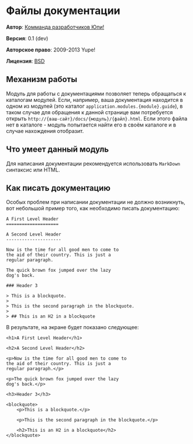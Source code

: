 # Файлы документации #

**Автор**: [Комманда разработчиков Юпи!](http://yupe.ru/feedback/index?from=docs)

**Версия**: 0.1 (dev)

**Авторское право**:  2009-2013 Yupe!

**Лицензия**: [BSD](https://github.com/yupe/yupe/blob/master/LICENSE)


## Механизм работы ##

Модуль для работы с документациями позволяет теперь обращаться к каталогам модулей.
Если, например, ваша документация находится в одном из модулей (это каталог `application.modules.{module}.guide`),
в таком случае для обращения к данной странице вам потребуется открыть `http://{ваш-сайт}/docs/{модуль}/{файл}.html`.
Если этого файла нет в каталоге - модуль попытается найти его в своём каталоге и в случае нахождения отобразит.

## Что умеет данный модуль ##

Для написания документации рекомендуется использовать `MarkDown` синтаксис или HTML.

## Как писать документацию ##

Особых проблем при написании документации не должно возникнуть, вот небольшой пример того, как необходимо
писать документацию:

~~~
A First Level Header
====================

A Second Level Header
---------------------

Now is the time for all good men to come to
the aid of their country. This is just a
regular paragraph.

The quick brown fox jumped over the lazy
dog's back.

### Header 3

> This is a blockquote.
> 
> This is the second paragraph in the blockquote.
>
> ## This is an H2 in a blockquote
~~~

В результате, на экране будет показано следующее:

~~~
<h1>A First Level Header</h1>

<h2>A Second Level Header</h2>

<p>Now is the time for all good men to come to
the aid of their country. This is just a
regular paragraph.</p>

<p>The quick brown fox jumped over the lazy
dog's back.</p>

<h3>Header 3</h3>

<blockquote>
    <p>This is a blockquote.</p>

    <p>This is the second paragraph in the blockquote.</p>

    <h2>This is an H2 in a blockquote</h2>
</blockquote>
~~~